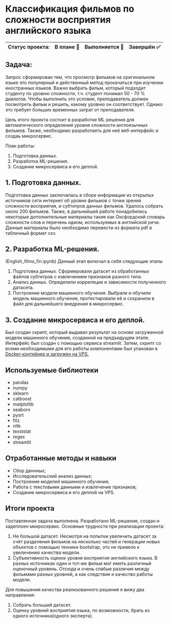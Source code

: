 # Классификация фильмов по сложности восприятия английского языка

Статус проекта: | В плане :black_square_button: | Выполняется :black_square_button: | Завершён :white_check_mark: | 
:------------ | :-------------| :-------------| :-------------

## Задача:

Запрос сформирован тем, что просмотр фильмов на оригинальном языке это популярный и действенный метод прокачаться при изучении иностранных языков. Важно выбрать фильм, который подходит студенту по уровню сложности, т.ч. студент понимал 50 - 70 % диалогов. Чтобы выполнить это условие, преподаватель должен посмотреть фильм и решить, какому уровню он соответствует. Однако это требует больших временных затрат от преподавателя.

Цель этого проекта состоит в разработке ML решения для автоматического определения уровня сложности англоязычных фильмов. Также, необходимо разработаеть для неё веб-интерфейс и создаь микросервис.

План работы:
1. Подготовка данных.
2. Разработка ML-решения.
3. Создание микросервиса и его деплой.

## 1. Подготовка данных.

Подготовка данных заключалась в сборе информации из открытых источников сети интернет об уровне фильмов с точки зрения сложности восприятия, и субтитров данных фильмов. Удалось собрать около 200 фильмов. Также, в дальнейшей работе понадобились некоторые дополнительные материалы такие как Оксфордский словарь сложности слов и перечень идиом, используемых в английской речи. Данные материалы было необходимо перевести из формата pdf в табличный формат csv.

## 2. Разработка ML-решения.

(English_films_fin.ipynb)
Данный этап включал в себя следующие этапы
1. Подготовка данных. Сформировали датасет из обработанных файлов субтитров с извлечением признаков разного типа.
2. Анализ данных. Определили корреляции и зависимости полученного датасета.
3. Построение модели машинного обучения. Выбрали и обучили модель машинного обучения, протестировали её и сохранили в файл для дальнейшего внедрения в микросервис.

## 3. Создание микросервиса и его деплой.

Был создан скрипт, который выдавал результат на основе загруженной модели машинного обучения, созданной на предъидущем этапе. Интерфейс был создан с помощью сервиса streamlit. Затем, скрипт со всеми необходимыми для его работы компонентами был упакован в [Docker-контейнер и загружен на VPS.](http://80.78.244.251:8501/)


## Используемые библиотеки
- pandas
- numpy
- sklearn
- catboost
- matplotlib
- seaborn
- pysrt
- fitz
- nltk
- texststat
- regex
- streamlit

## Отработанные методы и навыки
- Сбор даннных;
- Исследовательский анализ данных;
- Построение моделей машинного обучения;
- Работа с текстовыми данными и извлечение признаков;
- Создание микросервиса и его деплой на VPS.


## Итоги проекта

Поставленная задача выполнена. Разработано ML-решение, создан и задеплоен микросервис. 
Основные трудности при реализации проекта:
1. Не большой датасет. Несмотря на попытки увеличить датасет за счёт разделения фильмов на несколько частей и генерации новых объектов с помощью техники bootstrap, это не привело к увеличению качества модели.
2. Субъективность оценок уровня восприятия английского языка. В разных источниках один и тот-же фильм мог иметь различный оценочный уровень. Отсюда и очень слабые различия между фильмами разных уровней, а как следствие и качество работы модели.

Для повышения качества реализованного решения я вижу два направления:
1. Собрать больший датасет.
2. Оценку уровней восприятия языка, по возможности, брать из одного источника(одного эксперта).

